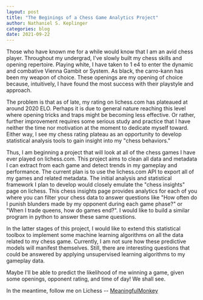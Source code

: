 ```yaml
---
layout: post
title: "The Beginings of a Chess Game Analytics Project"
author: Nathaniel S. Keplinger
categories: blog
date: 2021-09-22
---
```


Those who have known me for a while would know that I am an avid chess player. Throughout my undergrad, I've slowly built my chess skills and opening repertoire. Playing white, I have taken to 1 e4 to enter the dynamic and combative Vienna Gambit or System. As black, the carro-kann has been my weapon of choice. These openings are my opening of choice because, intuitively, I have found the most success with their playstyle and approach.

The problem is that as of late, my rating on lichess.com has plateaued at around 2020 ELO. Perhaps it is due to general nature reaching this level where opening tricks and traps might be becoming less effective. Or rather, further improvement requires some serious study and practice that I have neither the time nor motivation at the moment to dedicate myself toward. Either way, I see my chess rating plateau as an opportunity to develop statistical analysis tools to gain insight into my "chess behaviors."

Thus, I am beginning a project that will look at all of the chess games I have ever played on lichess.com. This project aims to clean all data and metadata I can extract from each game and detect trends in my gameplay and performance. The current plan is to use the lichess.com API to export all of my games and related metadata. The initial analysis and statistical framework I plan to develop would closely emulate the "chess insights" page on lichess. This chess insights page provides analytics for each of you where you can filter your chess data to answer questions like "How often do I punish blunders made by my opponent during each game phase?" or "When I trade queens, how do games end?". I would like to build a similar program in python to answer these same questions.

In the latter stages of this project, I would like to extend this statistical toolbox to implement some machine learning algorithms on all the data related to my chess game. Currently, I am not sure how these predictive models will manifest themselves. Still, there are interesting questions that could be answered by applying unsupervised learning algorithms to my gameplay data.

Maybe I'll be able to predict the likelihood of me winning a game, given some openings, opponent rating, and time of day! We shall see.

In the meantime, follow me on Lichess -- [MeaningfulMonkey](https://lichess.org/@/MeaningfulMonkey)
